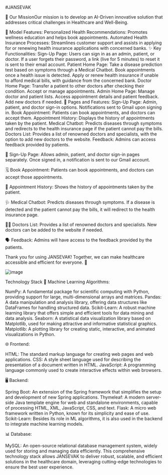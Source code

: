 #JANSEVAK

🚀 Our MissionOur mission is to develop an AI-Driven innovative solution that addresses critical challenges in Healthcare and Well-Being.

🌟 Model Features:
Personalized Health Recommendations: Promotes wellness education and helps book appointments.
Automated Health Insurance Processes: Streamlines customer support and assists in applying for or renewing health insurance applications with concerned banks.
✨ Key Functionalities:
Sign-Up Page:
Users can sign in as an admin, patient, or doctor.
If a user forgets their password, a link (live for 5 minutes) to reset it is sent to their email account.
Patient Home Page:
Take a disease prediction test based on symptoms through a Medical Chatbot.
Book appointments once a health issue is detected.
Apply or renew health insurance if unable to afford medical bills, with guidance from the concerned bank.
Doctor Home Page:
Transfer a patient to other doctors after checking their condition.
Accept or manage appointments.
Admin Home Page:
Manage doctor and patient lists.
Access appointment details and patient feedback.
Add new doctors if needed.
📝 Pages and Features:
Sign-Up Page: Admin, patient, and doctor sign-in options. Notifications sent to Gmail upon signing in.
Book Appointment: Patients can book appointments, and doctors can accept them.
Appointment History: Displays the history of appointments taken by the patient.
Medical Chatbot: Predicts diseases through symptoms and redirects to the health insurance page if the patient cannot pay the bills.
Doctors List: Provides a list of renowned doctors and specialists, with the option to add new doctors to the website.
Feedback: Admins can access feedback provided by patients.


👥 Sign-Up Page:
Allows admin, patient, and doctor sign-in pages separately. Once signed in, a notification is sent to our Gmail account.

🗓️ Book Appointment:
Patients can book appointments, and doctors can accept those appointments.

📜 Appointment History:
Shows the history of appointments taken by the patient.

🩺 Medical Chatbot:
Predicts diseases through symptoms. If a disease is detected and the patient cannot pay the bills, it will redirect to the health insurance page.

🧑‍⚕️ Doctors List:
Provides a list of renowned doctors and specialists. New doctors can be added to the website if needed.

🗣️ Feedback:
Admins will have access to the feedback provided by the patients.

Thank you for using JANSEVAK! Together, we can make healthcare accessible and efficient for everyone. 💙

![image](https://github.com/prajesdas/JANSEVAK/assets/144060681/333a3545-811c-4488-b3e0-b26197f18328)

Technology Stack
🧠 Machine Learning Algorithms:

NumPy: A fundamental package for scientific computing with Python, providing support for large, multi-dimensional arrays and matrices.
Pandas: A data manipulation and analysis library, offering data structures like DataFrames for handling structured data.
Scikit-Learn: A robust machine learning library that offers simple and efficient tools for data mining and data analysis.
Seaborn: A statistical data visualization library based on Matplotlib, used for making attractive and informative statistical graphics.
Matplotlib: A plotting library for creating static, interactive, and animated visualizations in Python.

🌐 Frontend:

HTML: The standard markup language for creating web pages and web applications.
CSS: A style sheet language used for describing the presentation of a document written in HTML.
JavaScript: A programming language commonly used to create interactive effects within web browsers.

🖥️ Backend:

Spring Boot: An extension of the Spring framework that simplifies the setup and development of new Spring applications.
Thymeleaf: A modern server-side Java template engine for web and standalone environments, capable of processing HTML, XML, JavaScript, CSS, and text.
Flask: A micro web framework written in Python, known for its simplicity and ease of use.
Scikit-Learn: Besides its role in ML algorithms, it is also used in the backend to integrate machine learning models.

📊 Database:

MySQL: An open-source relational database management system, widely used for storing and managing data efficiently.
This comprehensive technology stack allows JANSEVAK to deliver robust, scalable, and efficient solutions in the healthcare domain, leveraging cutting-edge technologies to ensure the best user experience.




